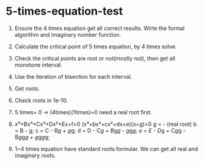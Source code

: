 # 5-times-equation-test
1. Ensure the 4 times equation get all correct results. Wirte the formal algorithm and imaginary number function.
2. Calculate the critical point of 5 times equation, by 4 times solve.
3. Check the critical points are root or not(mostly not), then get all monotone interval.
4. Use the iteration of bisection for each interval.
5. Get roots.
6. Check roots in 1e-10.

7. 5 times= 0 → (4times)(1times)=0 need a real root first.
8. x⁵+Bx⁴+Cx³+Dx²+Ex+f=0  (x⁴+bx³+cx²+dx+e)(x+g)=0
   g = - (real root)
   b = B - g;
   c = C - B*g + g*g;
   d = D - C*g + B*g*g - g*g*g;
   e = E - D*g + C*g*g - B*g*g*g + g*g*g*g;
9. 1~4 times equation have standard roots formular. We can get all real and imaginary roots.
